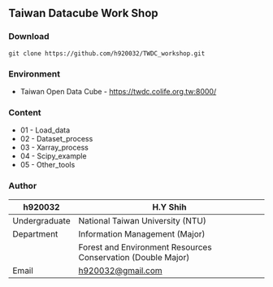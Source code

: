 ## Taiwan Datacube Work Shop

### Download
	git clone https://github.com/h920032/TWDC_workshop.git

### Environment
* Taiwan Open Data Cube - https://twdc.colife.org.tw:8000/

### Content
* 01 - Load_data
* 02 - Dataset_process
* 03 - Xarray_process
* 04 - Scipy_example
* 05 - Other_tools

### Author
|h920032|H.Y Shih
|---|---  
|Undergraduate | National Taiwan University (NTU)  
|Department|Information Management (Major)  
||Forest and Environment Resources Conservation (Double Major)  
|Email|h920032@gmail.com
